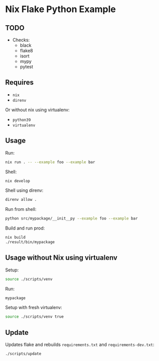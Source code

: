 # Nix Flake Python Example

## TODO

- Checks:
  - black
  - flake8
  - isort
  - mypy
  - pytest

## Requires

- `nix`
- `direnv`

Or without nix using virtualenv:

- `python39`
- `virtualenv`

## Usage

Run:

```sh
nix run . -- --example foo --example bar
```

Shell:

```sh
nix develop
```

Shell using direnv:

```sh
direnv allow .
```

Run from shell:

```sh
python src/mypackage/__init__py --example foo --example bar
```

Build and run prod:

```sh
nix build
./result/bin/mypackage
```

## Usage without Nix using virtualenv

Setup:

```sh
source ./scripts/venv
```

Run:

```sh
mypackage
```

Setup with fresh virtualenv:

```sh
source ./scripts/venv true
```

## Update

Updates flake and rebuilds `requirements.txt` and `requirements-dev.txt`:

```sh
./scripts/update
```
